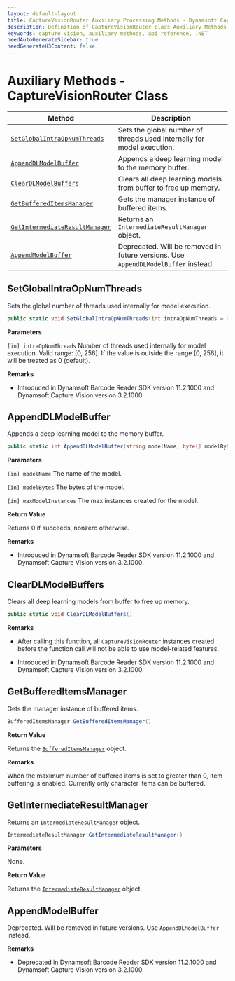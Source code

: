 ```yaml
---
layout: default-layout
title: CaptureVisionRouter Auxiliary Processing Methods - Dynamsoft Capture Vision Router Module .NET Edition API Reference
description: Definition of CaptureVisionRouter class Auxiliary Methods in Dynamsoft Capture Vision Router Module .NET Edition.
keywords: capture vision, auxiliary methods, api reference, .NET
needAutoGenerateSidebar: true
needGenerateH3Content: false
---
```


# Auxiliary Methods - CaptureVisionRouter Class

| Method                                                      | Description                                               |
| ----------------------------------------------------------- | --------------------------------------------------------- |
| [`SetGlobalIntraOpNumThreads`](#setglobalintraopnumthreads) | Sets the global number of threads used internally for model execution. |
| [`AppendDLModelBuffer`](#appenddlmodelbuffer) | Appends a deep learning model to the memory buffer. |
| [`ClearDLModelBuffers`](#cleardlmodelbuffers) | Clears all deep learning models from buffer to free up memory. |
| [`GetBufferedItemsManager`](#getbuffereditemsmanager) | Gets the manager instance of buffered items. |
| [`GetIntermediateResultManager`](#getintermediateresultmanager) | Returns an `IntermediateResultManager` object. |
| [`AppendModelBuffer`](#appendmodelbuffer) | Deprecated. Will be removed in future versions. Use `AppendDLModelBuffer` instead. |

## SetGlobalIntraOpNumThreads

Sets the global number of threads used internally for model execution.

```csharp
public static void SetGlobalIntraOpNumThreads(int intraOpNumThreads = 0)
```

**Parameters**

`[in] intraOpNumThreads` Number of threads used internally for model execution. Valid range: [0, 256]. 
If the value is outside the range [0, 256], it will be treated as 0 (default).

**Remarks**

- Introduced in Dynamsoft Barcode Reader SDK version 11.2.1000 and Dynamsoft Capture Vision version 3.2.1000.

## AppendDLModelBuffer

Appends a deep learning model to the memory buffer.

```csharp
public static int AppendDLModelBuffer(string modelName, byte[] modelBytes, int maxModelInstances)
```

**Parameters**

`[in] modelName` The name of the model.

`[in] modelBytes` The bytes of the model.

`[in] maxModelInstances` The max instances created for the model.

**Return Value**

Returns 0 if succeeds, nonzero otherwise.

**Remarks**

- Introduced in Dynamsoft Barcode Reader SDK version 11.2.1000 and Dynamsoft Capture Vision version 3.2.1000.

## ClearDLModelBuffers

Clears all deep learning models from buffer to free up memory.

```csharp
public static void ClearDLModelBuffers()
```

**Remarks**

- After calling this function, all `CaptureVisionRouter` instances created before the function call will not be able to use model-related features.

- Introduced in Dynamsoft Barcode Reader SDK version 11.2.1000 and Dynamsoft Capture Vision version 3.2.1000.

## GetBufferedItemsManager

Gets the manager instance of buffered items.

```csharp
BufferedItemsManager GetBufferedItemsManager()
```

**Return Value**

Returns the [`BufferedItemsManager`](auxiliary-classes/buffered-items-manager.md) object.

**Remarks**

When the maximum number of buffered items is set to greater than 0, item buffering is enabled. Currently only character items can be buffered.

## GetIntermediateResultManager

Returns an [`IntermediateResultManager`](auxiliary-classes/intermediate-result-manager.md) object.

```csharp
IntermediateResultManager GetIntermediateResultManager()
```

**Parameters**

None.

**Return Value**

Returns the [`IntermediateResultManager`](auxiliary-classes/intermediate-result-manager.md) object.

## AppendModelBuffer

Deprecated. Will be removed in future versions. Use `AppendDLModelBuffer` instead.

**Remarks**

- Deprecated in Dynamsoft Barcode Reader SDK version 11.2.1000 and Dynamsoft Capture Vision version 3.2.1000.
